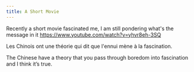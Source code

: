 ```yaml
---
title: A Short Movie
---
```


Recently a short movie fascinated me, I am still pondering what's the message in it https://www.youtube.com/watch?v=yhvr8eh-3SQ


Les Chinois ont une théorie qui dit que l'ennui mène à la fascination.

The Chinese have a theory that you pass through boredom into fascination and I think it’s true.